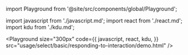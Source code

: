 import Playground from '@site/src/components/global/Playground';

import javascript from './javascript.md';
import react from './react.md';
import kdu from './kdu.md';

<Playground
  size="300px"
  code={{
    javascript,
    react,
    kdu,
  }}
  src="usage/select/basic/responding-to-interaction/demo.html"
/>
